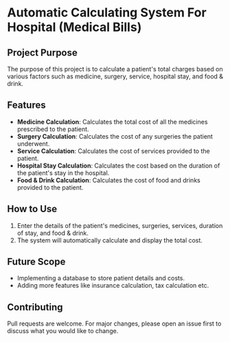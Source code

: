 # Automatic Calculating System For Hospital (Medical Bills)

## Project Purpose
The purpose of this project is to calculate a patient's total charges based on various factors such as medicine, surgery, service, hospital stay, and food & drink.

## Features
- **Medicine Calculation**: Calculates the total cost of all the medicines prescribed to the patient.
- **Surgery Calculation**: Calculates the cost of any surgeries the patient underwent.
- **Service Calculation**: Calculates the cost of services provided to the patient.
- **Hospital Stay Calculation**: Calculates the cost based on the duration of the patient's stay in the hospital.
- **Food & Drink Calculation**: Calculates the cost of food and drinks provided to the patient.

## How to Use
1. Enter the details of the patient's medicines, surgeries, services, duration of stay, and food & drink.
2. The system will automatically calculate and display the total cost.

## Future Scope
- Implementing a database to store patient details and costs.
- Adding more features like insurance calculation, tax calculation etc.

## Contributing
Pull requests are welcome. For major changes, please open an issue first to discuss what you would like to change.

